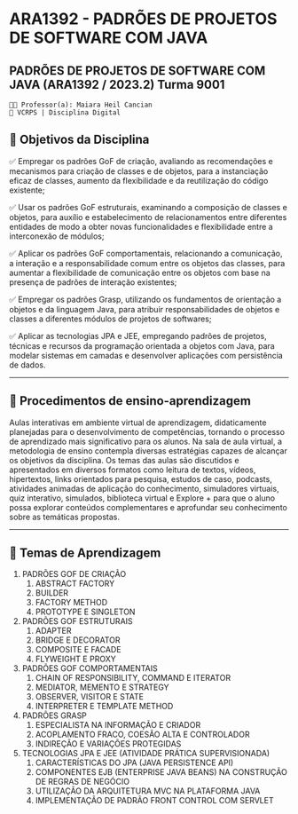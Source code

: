 # ARA1392 - PADRÕES DE PROJETOS DE SOFTWARE COM JAVA
## PADRÕES DE PROJETOS DE SOFTWARE COM JAVA (ARA1392 / 2023.2) Turma 9001

    👩🏽 Professor(a): Maiara Heil Cancian
    📍 VCRPS | Disciplina Digital

## 🎯 **Objetivos da Disciplina**

­✅ ­Empregar os padrões GoF de criação, avaliando as recomendações e mecanismos para criação de classes e de objetos, para a instanciação eficaz de classes, aumento da flexibilidade e da reutilização do código existente;

­✅ ­Usar os padrões GoF estruturais, examinando a composição de classes e objetos, para auxílio e estabelecimento de relacionamentos entre diferentes entidades de modo a obter novas funcionalidades e flexibilidade entre a interconexão de módulos;

­✅ Aplicar os padrões GoF comportamentais, relacionando a comunicação, a interação e a responsabilidade comum entre os objetos das classes, para aumentar a flexibilidade de comunicação entre os objetos com base na presença de padrões de interação existentes;

­✅ ­Empregar os padrões Grasp, utilizando os fundamentos de orientação a objetos e da linguagem Java, para atribuir responsabilidades de objetos e classes a diferentes módulos de projetos de softwares;

­✅ Aplicar as tecnologias JPA e JEE, empregando padrões de projetos, técnicas e recursos da programação orientada a objetos com Java, para modelar sistemas em camadas e desenvolver aplicações com persistência de dados.

---

## 📑 **Procedimentos de ensino-­aprendizagem**

Aulas interativas em ambiente virtual de aprendizagem, didaticamente planejadas para o desenvolvimento de competências, tornando o processo de aprendizado mais significativo para os alunos. Na sala de aula virtual, a metodologia de ensino contempla diversas estratégias capazes de alcançar os objetivos da disciplina. Os temas das aulas são discutidos e apresentados em diversos formatos como leitura de textos, vídeos, hipertextos, links orientados para pesquisa, estudos de caso, podcasts, atividades animadas de aplicação do conhecimento, simuladores virtuais, quiz interativo, simulados, biblioteca virtual e Explore + para que o aluno possa explorar conteúdos complementares e aprofundar seu conhecimento sobre as temáticas propostas.

---

## 📖 **Temas de Aprendizagem**

1. PADRÕES GOF DE CRIAÇÃO
   1. ABSTRACT FACTORY
   2. BUILDER
   3. FACTORY METHOD
   4. PROTOTYPE E SINGLETON
3. PADRÕES GOF ESTRUTURAIS
   1. ADAPTER
   2. BRIDGE E DECORATOR
   3. COMPOSITE E FACADE
   4. FLYWEIGHT E PROXY
4. PADRÕES GOF COMPORTAMENTAIS
   1. CHAIN OF RESPONSIBILITY, COMMAND E ITERATOR
   2. MEDIATOR, MEMENTO E STRATEGY
   3. OBSERVER, VISITOR E STATE
   4. INTERPRETER E TEMPLATE METHOD
5. PADRÕES GRASP
   1. ESPECIALISTA NA INFORMAÇÃO E CRIADOR
   2. ACOPLAMENTO FRACO, COESÃO ALTA E CONTROLADOR
   3. INDIREÇÃO E VARIAÇÕES PROTEGIDAS
6. TECNOLOGIAS JPA E JEE (ATIVIDADE PRÁTICA SUPERVISIONADA)
   1. CARACTERÍSTICAS DO JPA (JAVA PERSISTENCE API)
   2. COMPONENTES EJB (ENTERPRISE JAVA BEANS) NA CONSTRUÇÃO DE REGRAS DE NEGÓCIO
   3. UTILIZAÇÃO DA ARQUITETURA MVC NA PLATAFORMA JAVA
   4. IMPLEMENTAÇÃO DE PADRÃO FRONT CONTROL COM SERVLET
